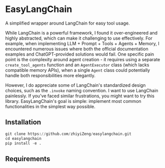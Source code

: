 # EasyLangChain

A simplified wrapper around LangChain for easy tool usage.

While LangChain is a powerful framework, I found it over-engineered and highly abstracted, which can make it challenging to use effectively. For example, when implementing LLM + Prompt + Tools + Agents + Memory, I encountered numerous issues where both the official documentation examples and ChatGPT-provided solutions would fail. One specific pain point is the complexity around agent creation - it requires using a separate `create_tool_agents` function and an `AgentExecutor` class (which lacks compatible memory APIs), when a single `Agent` class could potentially handle both responsibilities more elegantly.

However, I do appreciate some of LangChain's standardized design choices, such as the `.invoke` naming convention. I want to use LangChain painlessly. If you've faced similar frustrations, you might want to try this library. EasyLangChain's goal is simple: implement most common functionalities in the simplest way possible.

## Installation

```python
git clone https://github.com/zhiyiZeng/easylangchain.git
cd easylangchain
pip install -e .
```

## Requirements
